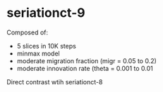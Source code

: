 # seriationct-9 #

Composed of:

* 5 slices in 10K steps
* minmax model
* moderate migration fraction (migr = 0.05 to 0.2)
* moderate innovation rate (theta = 0.001 to 0.01

Direct contrast wtih seriationct-8

